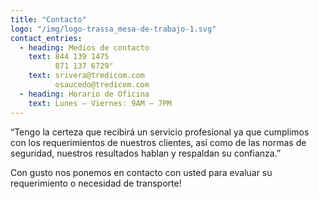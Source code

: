 ```yaml
---
title: "Contacto"
logo: "/img/logo-trassa_mesa-de-trabajo-1.svg"
contact_entries:
  - heading: Medios de contacto
    text: 844 139 1475
          871 137 6729"
    text: srivera@tredicom.com
          osaucedo@tredicom.com
  - heading: Horario de Oficina
    text: Lunes – Viernes: 9AM – 7PM
---
```


“Tengo la certeza que recibirá un servicio profesional ya que cumplimos con los requerimientos de
nuestros clientes, así como de las normas de seguridad, nuestros resultados hablan y respaldan su
confianza.”

Con gusto nos ponemos en contacto con usted para evaluar su requerimiento o necesidad de transporte!
